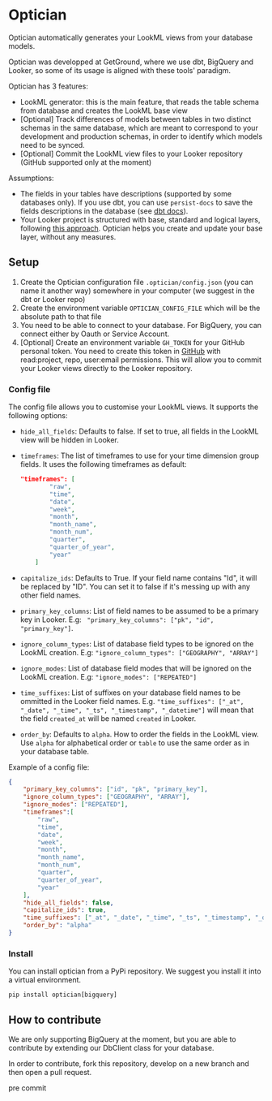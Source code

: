 # Optician
Optician automatically generates your LookML views from your database models.

Optician was developped at GetGround, where we use dbt, BigQuery and Looker, so some of its usage is aligned with these tools' paradigm.

Optician has 3 features:
- LookML generator: this is the main feature, that reads the table schema from database and creates the LookML base view
- [Optional] Track differences of models between tables in two distinct schemas in the same database, which are meant to correspond to your development and production schemas, in order to identify which models need to be synced.
- [Optional] Commit the LookML view files to your Looker repository (GitHub supported only at the moment)

Assumptions:
- The fields in your tables have descriptions (supported by some databases only). If you use dbt, you can use `persist-docs` to save the fields descriptions in the database (see [dbt docs](https://docs.getdbt.com/reference/resource-configs/persist_docs)).
- Your Looker project is structured with base, standard and logical layers, following [this approach](https://www.spectacles.dev/post/fix-your-lookml-project-structure). Optician helps you create and update your base layer, without any measures.

## Setup

1. Create the Optician configuration file `.optician/config.json` (you can name it another way) somewhere in your computer (we suggest in the dbt or Looker repo)
2. Create the environment variable `OPTICIAN_CONFIG_FILE` which will be the absolute path to that file
3. You need to be able to connect to your database. For BigQuery, you can connect either by Oauth or Service Account.
4. [Optional] Create an environment variable `GH_TOKEN` for your GitHub personal token. You need to create this token in [GitHub](https://github.com/settings/tokens) with read:project, repo, user:email permissions. This will allow you to commit your Looker views directly to the Looker repository.

### Config file

The config file allows you to customise your LookML views. It supports the following options:

- `hide_all_fields`: Defaults to false. If set to true, all fields in the LookML view will be hidden in Looker.

- `timeframes`: The list of timeframes to use for your time dimension group fields. It uses the following timeframes as default:
    ```json
    "timeframes": [
            "raw",
            "time",
            "date",
            "week",
            "month",
            "month_name",
            "month_num",
            "quarter",
            "quarter_of_year",
            "year"
        ]
    ```

- `capitalize_ids`: Defaults to True. If your field name contains "Id", it will be replaced by "ID". You can set it to false if it's messing up with any other field names.

- `primary_key_columns`: List of field names to be assumed to be a primary key in Looker. E.g: ` "primary_key_columns": ["pk", "id", "primary_key"]`.

- `ignore_column_types`: List of database field types to be ignored on the LookML creation. E.g: `"ignore_column_types": ["GEOGRAPHY", "ARRAY"]`

- `ignore_modes`: List of database field modes that will be ignored on the LookML creation. E.g: `"ignore_modes": ["REPEATED"]`

- `time_suffixes`: List of suffixes on your database field names to be ommitted in the Looker field names. E.g. `"time_suffixes": ["_at", "_date", "_time", "_ts", "_timestamp", "_datetime"]` will mean that the field `created_at` will be named `created` in Looker.

- `order_by`: Defaults to `alpha`. How to order the fields in the LookML view. Use `alpha` for alphabetical order or `table` to use the same order as in your database table.

Example of a config file:

```json
{
    "primary_key_columns": ["id", "pk", "primary_key"],
    "ignore_column_types": ["GEOGRAPHY", "ARRAY"],
    "ignore_modes": ["REPEATED"],
    "timeframes":[
        "raw",
        "time",
        "date",
        "week",
        "month",
        "month_name",
        "month_num",
        "quarter",
        "quarter_of_year",
        "year"
    ],
    "hide_all_fields": false,
    "capitalize_ids": true,
    "time_suffixes": ["_at", "_date", "_time", "_ts", "_timestamp", "_datetime"],
    "order_by": "alpha"
}
```



### Install

You can install optician from a PyPi repository. We suggest you install it into a virtual environment.

```shell
pip install optician[bigquery]
``````


## How to contribute

We are only supporting BigQuery at the moment, but you are able to contribute by extending our DbClient class for your database.

In order to contribute, fork this repository, develop on a new branch and then open a pull request.

pre commit

